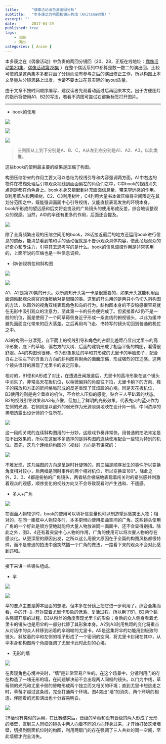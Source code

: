 ```yaml
---
title:      "偶像活动出色演出回分析"
subtitle:   "本多康之的构图和镜头构成（Anitama初发）"
excerpt: ""
date:       2017-04-29
published: true 
tags:
    - 动画
    - 演出
categories: [ Anime ]
---
```


本多康之在《偶像活动》中负责的两回分镜回（20、28，正版在线地址：[偶像活动第20集](http://www.iqiyi.com/v_19rrifvw44.html?vfm=2008_aldbd "偶像活动第20集")、[偶像活动第28集](http://www.iqiyi.com/v_19rrifvw1u.html?vfm=2008_aldbd "偶像活动第28集") ）在整个偶活系列中都算是数一数二的演出回。比较可惜的是这两集本多都只画了分镜而没有参与之后的演出修正工作，所以构图上本文尽量从分镜思路上出发，也请不要太过在意实际的layout质量。

由于文章不按时间顺序编写，建议读者先观看动画过后再回来本文。出于方便图片的指示将使用A1、B2的写法，若看不清图可尝试右键新标签打开图片。

---

- book的使用

![](/imgs/2017-04-29-偶像活动出色演出回分析/d86dc04bf805e32ec5476f8d1cf4e3ac694fe34f.jpg)

![](/imgs/2017-04-29-偶像活动出色演出回分析/c71fdbdbc3a0efb8f712da19435ce4cb02f3c301.jpg)

![](/imgs/2017-04-29-偶像活动出色演出回分析/7c47130885abbe8d42a7dab0e308924a446ca076.jpg)

> 三列图从上到下分别是A、B、C，A从左到右分别是A1、A2、A3，以此类推。

这些book的使用最主要的结果是压缩了构图。

构图压缩带来的作用主要又可以总结为视线引导和内容强调两方面。A1中右边的物件在模糊处理后引导观众视线到画面偏左的角色们之中，C中book的视线消失点则是都在角色身上。book本身又能起到补充画面信息量、带来望远感的作用。B利用草丛和两棵树，C2、C3利用树叶，C4利用大量书本做压缩将空间限定在其划分范围之中，既能强调画面中心引导视线，又能直接表现发生的环境本身。book所形成的望远感和后文将会提及的广角镜头的使用形成反差，综合地调整观众的观感。当然，A中的伞还有更多的作用，后面还会提及。

![](/imgs/2017-04-29-偶像活动出色演出回分析/15a5a724db679a025ce85c237e388dde0d1b56d8.jpg)

除了全篇频繁出现的压缩空间用的book，28话接近最后的地方还运用book进行信息的遮蔽，能清楚看到笔和手的活动但就是不告诉观众具体内容，借此吊起观众的好奇心和专注力，引导其去思考写的是什么。book的信息调控作用是非常实用的，上面所说的压缩也是一种信息调控。

- 仰/俯视机位和斜构图

![](/imgs/2017-04-29-偶像活动出色演出回分析/5df3020f05ded43bc71b8e13d18caa4a2b0bdef5.jpg)

![](/imgs/2017-04-29-偶像活动出色演出回分析/dd9d46a47e8cebb009e29666c7a0642a1ff696ef.jpg)

A1、A2是第20集的开头。众所周知开头第一卡是很重要的，如果开头就能利用画面调动起观众感官的话那绝对是很赚的事。这里的开头用的是两只小鸟切入斜构图的方法，以窗外的视角双线表现角色和鸟的行为。斜构图本身的不安稳感很容易就在无形中吸引观众的注意力，至此第一卡的任务便完成了。但紧接着A2仍不是一般的机位，而是使用了一个同草莓侧身近乎形成一条直线的俯视镜头，以此为缓冲避免画面变化带来的巨大落差。之后再用鸟飞走、书特写的镜头切回到普通的机位之中。

A3的构图十分漂亮，自下而上的视线引导和角色的占屏比差距凸显出尤里卡的高冷形象，底下的草地、偏右方的大树、后面的建筑形成了相当平衡的构图，看得很舒服。A4的构图也很棒，作为形象象征的伞和其形成的尤里卡的半脸影子，配合自右上往左下的含重力方向的斜构图将剩余的画面压缩，形成强烈的压迫感。这两个镜头很好的展现了尤里卡的设定形象。

相对的，B1便和A形成了对比，在遭遇丑闻报道后，尤里卡的高冷形象在这个镜头中消失了。非常高天花板机位，以稍微偏斜的角度往下拍，尤里卡躺下的方向、鞋子的摆放和方正的房间格局形成的反差表现了其烦躁的心境。同是天花板机位，B3使用的则是完全垂直的机位，不会给人压抑的感觉，贴合三人平趴着的状态。B2的视线引导效果和A3有点像，但加上了鲜明的光影效果，代表鬼火的蓝火作为左侧的光源，右侧则是以窗外的弱光作为光源淡淡地映在设计师一侧，中间浓厚的黑暗透露出设计师的个性所在。

![](/imgs/2017-04-29-偶像活动出色演出回分析/a25a0967884986c9d35a4f91980d1db825ebf5b9.jpg)

这一段闯关戏的连续斜构图用的十分妙。这段戏节奏非常快，用普通的拍法肯定是拍不出效果的，所以在这里本多选择的是斜构图的连续使用配合一些较为特别的机位。首先，这几个连续斜构图的（视线）方向是有讲究的：

![](/imgs/2017-04-29-偶像活动出色演出回分析/d6d5e33b747268943f770c4e5f72facf9a00310d.jpg)

不难发现，这几幅图的方向是呈逆时针旋转的，前三幅是顺序发生的事件所以变换角度相对较小，后两幅是同时事件的两个相对机位，所以变换呈180°。除此之外，2、3、4都是俯拍的广角镜头，两者结合极端地表现着闯关时的紧张感并刺激着观众的观感，顺序变化的视线方向又不会导致观看时产生违和、不适感。

- 多人+广角

![](/imgs/2017-04-29-偶像活动出色演出回分析/6e843308d6b3374864e91f8c68d349480f2636aa.jpg)

在画面人物较少时，book的使用可以填补信息量也可以制造望远感突出人物；相对的，在同一画框中人物较多时，本多更倾向使用扭曲空间的广角。这些镜头使用广角的一个好处是很方便地就能将大量人物放进同一画面中，还不会显得别扭。除此之外，图3、4还有着突显中心人物的作用，广角的使用可以将次要人物的存在感淡化。从更深层的原因出发，之所以这么用很大原因在于全篇的构图风格都很特殊，而不是普通的拍法中途突然插一个广角的做法，一路看下来的观众不会对此感到违和。

---

接下来讲一些镜头组成。

- 伞

![](/imgs/2017-04-29-偶像活动出色演出回分析/b70b6e19e6fa4e363a5c7e46bd64d8fec0b8c1ab.jpg)

![](/imgs/2017-04-29-偶像活动出色演出回分析/e756c455c4a3c10e26150721c49eab4ab54d48d9.jpg)

伞的要点主要是脚本层面的想法，但本多在分镜上把它进一步利用了。综合全集而看，伞的开-关-开对应着尤里卡形象的低落、复活过程，所以用了B1、B2两个镜头强调开扇的过程，B3从粉丝的角度表现尤里卡的形象；身后的众人侧身看着尤里卡的镜头也是用伞的一部分代替了其形象本身。A2到A3利用焦距的变化将重点从对话中的众人转移到闭着的伞暗喻的尤里卡。A5是这集将伞的功能用到极致的镜头，斜放着的伞和左侧的柜子形成了一个密闭的空间，将尤里卡封闭在其中，从伞本身和构图两个角度强调了尤里卡此时此刻的心境。

- 无形的墙

![](/imgs/2017-04-29-偶像活动出色演出回分析/abd65a0dfb48061f81a5ef8cb9053f50fa24403f.jpg)

在表现角色心境冲突时，“墙”是非常容易产生的。在这个场景中，分镜利用门的存在构造了一堵无形的墙，在问题解决前不会出现两人同框的镜头。以门为中线，草莓侧的光亮和尤里卡侧的昏暗形成两个独立而又相关的环境；直到尤里卡想逃走之时，草莓才越过这条线，完全打通两个环境。图4突出“墙“的消失、两个环境的相连，伴随着的光影演出也十分容易明白。

![](/imgs/2017-04-29-偶像活动出色演出回分析/fa7f0bde95e3e91504c3d2556c7478ad7117308d.jpg)

28话也有类似的运用，在比赛结束后，晋级的草莓和没有晋级的两人形成了无形的墙壁，直到三人同框的镜头中两人向着不同的方向转身过来，才开始打破这堵墙壁，切换到侧面机位时的构图，利用两扇门的存在强调了三人共处的同一空间，至此墙壁才完全消失。
